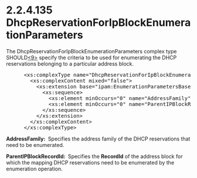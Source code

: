 <html dir="LTR" xmlns:mshelp="http://msdn.microsoft.com/mshelp" xmlns:ddue="http://ddue.schemas.microsoft.com/authoring/2003/5" xmlns:xlink="http://www.w3.org/1999/xlink" xmlns:tool="http://www.microsoft.com/tooltip">
 <body>
 <div id="header">
 <h1 class="heading">2.2.4.135 DhcpReservationForIpBlockEnumerationParameters</h1>
 </div>
 <div id="mainSection">
 <div id="mainBody">
 <div id="allHistory" class="saveHistory"></div>
 <div id="sectionSection0" class="section" name="collapseableSection">
 

<p>The DhcpReservationForIpBlockEnumerationParameters complex
type SHOULD<a id="Appendix_A_Target_9"></a><a href="3b257e05-6300-4286-a090-0f9949d290bf.md#Appendix_A_9" aria-label="Product behavior note 9">&lt;9&gt;</a> specify the criteria to be used
for enumerating the DHCP reservations belonging to a particular address block.</p>

<dl>
<dd>
<div><pre> &lt;xs:complexType name=&quot;DhcpReservationForIpBlockEnumerationParameters&quot;&gt;
   &lt;xs:complexContent mixed=&quot;false&quot;&gt;
     &lt;xs:extension base=&quot;ipam:EnumerationParametersBase&quot;&gt;
       &lt;xs:sequence&gt;
         &lt;xs:element minOccurs=&quot;0&quot; name=&quot;AddressFamily&quot; type=&quot;syssock:AddressFamily&quot; /&gt;
         &lt;xs:element minOccurs=&quot;0&quot; name=&quot;ParentIPBlockRecordId&quot; type=&quot;xsd:long&quot; /&gt;
       &lt;/xs:sequence&gt;
     &lt;/xs:extension&gt;
   &lt;/xs:complexContent&gt;
 &lt;/xs:complexType&gt;
</pre></div>
</dd></dl>

<p><b>AddressFamily: </b> Specifies the address family
of the DHCP reservations that need to be enumerated.</p>

<p><b>ParentIPBlockRecordId: </b> Specifies the <b>RecordId</b>
of the address block for which the mapping DHCP reservations need to be
enumerated by the enumeration operation.</p>


 </div>
 </div>
 </div>
 </body>
</html>